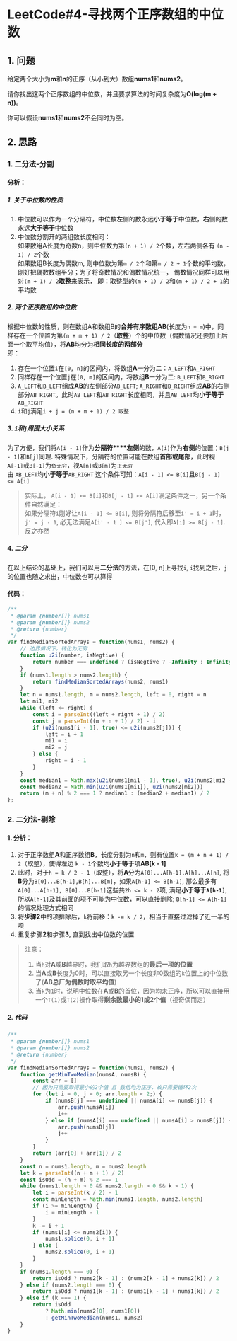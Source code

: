 # LeetCode#4-寻找两个正序数组的中位数
## 1. 问题
给定两个大小为**m**和**n**的正序（从小到大）数组**nums1**和**nums2**。

请你找出这两个正序数组的中位数，并且要求算法的时间复杂度为**O(log(m + n))**。

你可以假设**nums1**和**nums2**不会同时为空。
## 2. 思路
### 1. 二分法-分割
#### 分析：
##### 1. 关于中位数的性质

1. 中位数可以作为一个分隔符，中位数**左**侧的数永远**小于等于**中位数，**右**侧的数永远**大于等于**中位数
2. 中位数分割开的两组数长度相同：  
如果数组A长度为奇数n，则中位数为第`(n + 1) / 2`个数，左右两侧各有 `(n - 1) / 2`个数  
如果数组B长度为偶数m, 则中位数为第`m / 2`个和第`m / 2 + 1`个数的平均数，刚好把偶数数组平分；为了将奇数情况和偶数情况统一， 偶数情况同样可以用对`(m + 1) / 2`**取整**来表示， 即：取整型的`(m + 1) / 2`和`(m + 1) / 2 + 1`的平均数

##### 2. 两个正序数组的中位数

根据中位数的性质，则在数组A和数组B的**合并有序数组AB**(长度为`n + m`)中，同样存在一个位置为第`(n + m + 1) / 2`（**取整**）个的中位数（偶数情况还要加上后面一个取平均值），将**AB**均分为**相同长度的两部分**  
即：  
1. 存在一个位置`i`在`[0, n]`的区间内，将数组**A**一分为二：`A_LEFT`和`A_RIGHT`
2. 同样存在一个位置`j`在`[0, m]`的区间内，将数组**B**一分为二: `B_LEFT`和`B_RIGHT`
3. `A_LEFT`和`B_LEFT`组成**AB**的左侧部分`AB_LEFT`; `A_RIGHT`和`B_RIGHT`组成**AB**的右侧部分`AB_RIGHT`。此时`AB_LEFT`和`AB_RIGHT`长度相同，并且`AB_LEFT`均**小于等于**`AB_RIGHT`
4. `i`和`j`满足`i + j = (n + m + 1) / 2 取整` 

##### 3. `i`和`j`周围大小关系
为了方便，我们将`A[i - 1]`作为**分隔符****左侧**的数，`A[i]`作为**右侧**的位置；`B[j - 1]`和`B[j]`同理. 特殊情况下，分隔符的位置可能在数组**首部或尾部**，此时视`A[-1]`或`B[-1]`为`负无穷`，视`A[n]`或`B[m]`为`正无穷`  
由 `AB_LEFT`均**小于等于**`AB_RIGHT` 这个条件可知：`A[i - 1] <= B[i]`且`B[j - 1] <= A[i]`
> 实际上， `A[i - 1] <= B[i]`和`B[j - 1] <= A[i]`满足条件之一，另一个条件自然满足：  
> 如果分隔符`i`刚好让`A[i - 1] <= B[i]`, 则将分隔符后移至`i' = i + 1`时，`j' = j - 1`, 必无法满足`A[i' - 1 ] <= B[j']`, 代入即`A[i] >= B[j - 1]`.  
> 反之亦然 

##### 4. 二分
在以上结论的基础上，我们可以用**二分法**的方法，在[0, n]上寻找`i`, `i`找到之后，`j`的位置也随之求出，中位数也可以算得

#### 代码：
```javascript
/**
 * @param {number[]} nums1
 * @param {number[]} nums2
 * @return {number}
 */
var findMedianSortedArrays = function(nums1, nums2) {
    // 边界情况下，转化为无穷
    function u2i(number, isNegtive) {
        return number === undefined ? (isNegtive ? -Infinity : Infinity) : number
    }
    if (nums1.length > nums2.length) {
        return findMedianSortedArrays(nums2, nums1)
    }
    let n = nums1.length, m = nums2.length, left = 0, right = n
    let mi1, mi2
    while (left <= right) {
        const i = parseInt((left + right + 1) / 2)
        const j = parseInt((m + n + 1) / 2) - i
        if (u2i(nums1[i - 1], true) <= u2i(nums2[j])) {
            left = i + 1
            mi1 = i
            mi2 = j
        } else {
            right = i - 1
        }
    }
    const median1 = Math.max(u2i(nums1[mi1 - 1], true), u2i(nums2[mi2 - 1], true))
    const median2 = Math.min(u2i(nums1[mi1]), u2i(nums2[mi2]))
    return (m + n) % 2 === 1 ? median1 : (median2 + median1) / 2
};

```

### 2. 二分法-剔除
#### 1. 分析：
1. 对于正序数组**A**和正序数组**B**，长度分别为`n`和`m`，则有位置`k = (m + n + 1) / 2`（取整），使得左边 `k - 1`个数均**小于等于**项**AB[k - 1]**
2. 此时，对于`h = k / 2 - 1`（取整），将**A**分为`A[0]...A[h-1],A[h]...A[n]`, 将**B**分为`B[0]...B[h-1],B[h]...B[m]`，如果`A[h-1] <= B[h-1]`, 那么最多有`A[0]...A[h-1], B[0]...B[h-1]`这些共`2h <= k - 2`项, 满足**小于等于`A[h-1]`**, 所以`A[h-1]`及其前面的项不可能为中位数，可以直接删除; `B[h-1] <= A[h-1]`的情况处理方式相同
3. 将**步骤2**中的项排除后，`k`将前移：`k -= k / 2`，相当于直接过滤掉了近一半的项
4. 重复步骤**2**和步骤**3**, 直到找出中位数的位置
> 注意：
> 1. 当`h`对**A**或**B**越界时，我们取`h`为越界数组的**最后一项的位置**
> 2. 当**A**或**B**长度为0时，可以直接取另一个长度非0数组的`k`位置上的中位数了(**AB总厂为偶数时取平均值**)
> 3. 当`k`为`1`时，说明中位数在**A**或**B**的首位，因为均未正序，所以可以直接用一个`T(1)`或`T(2)`操作取得**剩余数最小的1或2个值**（视奇偶而定）

##### 2. 代码
```javascript
/**
 * @param {number[]} nums1
 * @param {number[]} nums2
 * @return {number}
 */
var findMedianSortedArrays = function(nums1, nums2) {
    function getMinTwoMedian(numsA, numsB) {
        const arr = []
        // 因为只需要取得最小的2个值 且 数组均为正序，故只需要循环2次
        for (let i = 0, j = 0; arr.length < 2;) {
            if (numsB[j] === undefined || numsA[i] <= numsB[j]) {
                arr.push(numsA[i])
                i++
            } else if (numsA[i] === undefined || numsA[i] > numsB[j]) {
                arr.push(numsB[j])
                j++
            }
        }
        return (arr[0] + arr[1]) / 2
    }
    const n = nums1.length, m = nums2.length
    let k = parseInt((n + m + 1) / 2)
    const isOdd = (n + m) % 2 === 1
    while (nums1.length > 0 && nums2.length > 0 && k > 1) {
        let i = parseInt(k / 2) - 1
        const minLength = Math.min(nums1.length, nums2.length)
        if (i >= minLength) {
            i = minLength - 1
        }
        k -= i + 1
        if (nums1[i] <= nums2[i]) {
            nums1.splice(0, i + 1)
        } else {
            nums2.splice(0, i + 1)
        }
    }
    if (nums1.length === 0) {
        return isOdd ? nums2[k - 1] : (nums2[k - 1] + nums2[k]) / 2
    } else if (nums2.length === 0) {
        return isOdd ? nums1[k - 1] : (nums1[k - 1] + nums1[k]) / 2
    } else if (k === 1) {
        return isOdd
            ? Math.min(nums2[0], nums1[0])
            : getMinTwoMedian(nums1, nums2)
    }
}
```
